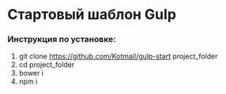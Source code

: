 # Стартовый шаблон Gulp

### Инструкция по установке:

1. git clone https://github.com/Kotmail/gulp-start project_folder
2. cd project_folder
3. bower i
4. npm i